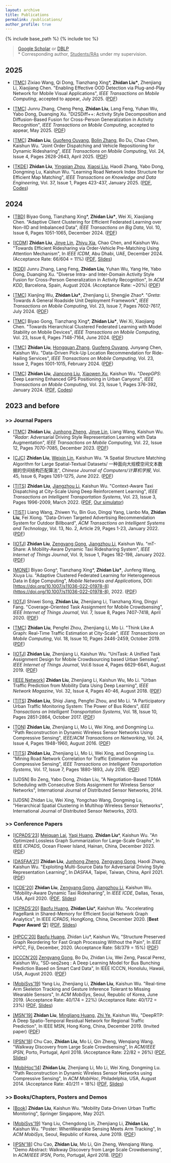 ```yaml
---
layout: archive
title: Publications
permalink: /publications/
author_profile: true
---
```


{% include base_path %}
{% include toc %}

> [Google Scholar](https://scholar.google.com/citations?user=wCzfY2QAAAAJ&hl=en) or [DBLP](https://dblp.org/pid/124/2048.html) <br> \* Corresponding author, <u>Students/RAs</u> under my supervision.  


## 2025

* [[TMC](https://ieeexplore.ieee.org/xpl/RecentIssue.jsp?punumber=7755)] Zixiao Wang, Qi Dong, Tianzhang Xing\*, <b>Zhidan Liu\*</b>, Zhenjiang Li, Xiaojiang Chen. "Enabling Effective OOD Detection via Plug-and-Play Network for Mobile Visual Applications", _IEEE Transactions on Mobile Computing_, accepted to appear, July 2025. ([PDF](/files/2025-TMC-DI2SDiff++.pdf))

* [[TMC](https://ieeexplore.ieee.org/xpl/RecentIssue.jsp?punumber=7755)] Junru Zhang, Cheng Peng, <b>Zhidan Liu</b>, Lang Feng, Yuhan Wu, Yabo Dong, Duanqing Xu. "DI2SDiff++: Activity Style Decomposition and Diffusion-Based Fusion for Cross-Person Generalization in Activity Recognition", _IEEE Transactions on Mobile Computing_, accepted to appear, May 2025. ([PDF](/files/2025-TMC-DI2SDiff++.pdf))

* [[TMC](https://ieeexplore.ieee.org/xpl/RecentIssue.jsp?punumber=7755)] <b>Zhidan Liu</b>, <u>Guofeng Ouyang</u>, <u>Bolin Zhang</u>, Bo Du, Chao Chen, Kaishun Wu. "Joint Order Dispatching and Vehicle Repositioning for Dynamic Ridesharing", _IEEE Transactions on Mobile Computing_, Vol. 24, Issue 4, Pages 2628-2643, April 2025. ([PDF](/files/2025-TMC-JODR.pdf))

* [[TKDE](https://ieeexplore.ieee.org/xpl/RecentIssue.jsp?punumber=69)] <b>Zhidan Liu</b>, <u>Yingqian Zhou</u>, <u>Xiaosi Liu</u>, Haodi Zhang, Yabo Dong, Dongming Lu, Kaishun Wu. "Learning Road Network Index Structure for Efficient Map Matching", _IEEE Transactions on Knowledge and Data Engineering_, Vol. 37, Issue 1, Pages 423-437, January 2025. ([PDF](/files/2025-TKDE-LiMM.pdf), [Codes](https://github.com/BDUC-MobiX/LiMM))

## 2024

* [[TBD](https://ieeexplore.ieee.org/xpl/RecentIssue.jsp?punumber=6687317)] Biyao Gong, Tianzhang Xing*, <b>Zhidan Liu*</b>, Wei Xi, Xiaojiang Chen. "Adaptive Client Clustering for Efficient Federated Learning over Non-IID and Imbalanced Data", _IEEE Transactions on Big Data_, Vol. 10, Issue 6, Pages 1051-1065, December 2024. ([PDF](/files/2024-TBD-AutoCFL.pdf))

* [[ICDM](https://icdm2024.org/)] <b>Zhidan Liu</b>, <u>Jinye Lin</u>, <u>Zhiyu Xia</u>, Chao Chen, and Kaishun Wu. "Towards Efficient Ridesharing via Order-Vehicle Pre-Matching Using Attention Mechanism", In _IEEE ICDM_, Abu Dhabi, UAE, December 2024. (Acceptance Rate: 66/604 = 11%) ([PDF](/files/2024-ICDM-PreMR.pdf), [Slides](/files/2024-ICDM-PreMR-Slides.pptx))

* [[KDD](https://kdd2024.kdd.org/)] Junru Zhang, Lang Feng, <b>Zhidan Liu</b>, Yuhan Wu, Yang He, Yabo Dong, Duanqing Xu. "Diverse Intra- and Inter-Domain Activity Style Fusion for Cross-Person Generalization in Activity Recognition", In _ACM KDD_, Barcelona, Spain, August 2024. (Acceptance Rate: ~20%) ([PDF](/files/2024-KDD-DI2SDiff.pdf))

* [[TMC](https://ieeexplore.ieee.org/xpl/RecentIssue.jsp?punumber=7755)] Xianjing Wu, <b>Zhidan Liu\*</b>, Zhenjiang Li, Shengjie Zhao\*. "_Greta_: Towards A General Roadside Unit Deployment Framework", _IEEE Transactions on Mobile Computing_,  Vol. 23, Issue 7, Pages 7602-7617, July 2024. ([PDF](/files/2024-TMC-Greta.pdf))

* [[TMC](https://ieeexplore.ieee.org/xpl/RecentIssue.jsp?punumber=7755)] Biyao Gong, Tianzhang Xing*, <b>Zhidan Liu*</b>, Wei Xi, Xiaojiang Chen. "Towards Hierarchical Clustered Federated Learning with Model Stability on Mobile Devices", _IEEE Transactions on Mobile Computing_, Vol. 23, Issue 6, Pages 7148-7164, June 2024. ([PDF](/files/2024-TMC-HiCFL.pdf))

* [[TMC](https://ieeexplore.ieee.org/xpl/RecentIssue.jsp?punumber=7755)] <b>Zhidan Liu</b>, <u>Hongquan Zhang</u>, <u>Guofeng Ouyang</u>, Junyang Chen, Kaishun Wu. "Data-Driven Pick-Up Location Recommendation for Ride-Hailing Services", _IEEE Transactions on Mobile Computing_, Vol. 23, Issue 2, Pages 1001-1015, February 2024. ([PDF](/files/2024-TMC-MPLRec.pdf))

* [[TMC](https://ieeexplore.ieee.org/xpl/RecentIssue.jsp?punumber=7755)] <b>Zhidan Liu</b>, <u>Jiancong Liu</u>, <u>Xiaowen Xu</u>, Kaishun Wu. "_DeepGPS_: Deep Learning Enhanced GPS Positioning in Urban Canyons", _IEEE Transactions on Mobile Computing_, Vol. 23, Issue 1, Pages 376-392, January 2024. ([PDF](/files/2024-TMC-DeepGPS.pdf), [Codes](https://github.com/bducgroup/DeepGPS))


## 2023 and before

### >> Journal Papers

* [[TMC](https://ieeexplore.ieee.org/xpl/RecentIssue.jsp?punumber=7755)] <b>Zhidan Liu</b>, <u>Junhong Zheng</u>, <u>Jinye Lin</u>, Liang Wang, Kaishun Wu. "_Radar_: Adversarial Driving Style Representation Learning with Data Augmentation", _IEEE Transactions on Mobile Computing_, Vol. 22, Issue 12, Pages 7070-7085, December 2023. ([PDF](/files/2023-TMC-Radar.pdf))

* [[CJC](http://cjc.ict.ac.cn/)] <b>Zhidan Liu</b>, <u>Weixin Lin</u>, Kaishun Wu. "A Spatial Structure Matching Algorithm for Large Spatial-Textual Datasets/ 一种面向大规模空间文本数据的空间结构匹配算法", _Chinese Journal of Computers/计算机学报_,  Vol. 45, Issue 6, Pages 1261-1275, June 2022. ([PDF](/files/2022-CJC-SSM.pdf))

* [[TITS](http://ieeexplore.ieee.org/xpl/RecentIssue.jsp?punumber=6979)] <b>Zhidan Liu</b>, <u>Jiangzhou Li</u>, Kaishun Wu. "Context-Aware Taxi Dispatching at City-Scale Using Deep Reinforcement Learning", _IEEE Transactions on Intelligent Transportation Systems_, Vol. 23, Issue 3, Pages 1996-2009, March 2022. ([PDF](/files/2022-TITS-COX.pdf), [Our simulator](https://github.com/szlhl1040/Simulator))

* [[TIST](https://dl.acm.org/journal/tist)] Liang Wang, Zhiwen Yu, Bin Guo, Dingqi Yang, Lianbo Ma, <b>Zhidan Liu</b>, Fei Xiong. "Data-Driven Targeted Advertising Recommendation System for Outdoor Billboard", _ACM Transactions on Intelligent Systems and Technology_, Vol. 13, No. 2, Article 29, Pages 1-23, January 2022. ([PDF](/files/2022-TIST-advertisingRecSys.pdf))

* [[IOTJ](http://ieee-iotj.org/)] <b>Zhidan Liu</b>, <u>Zengyang Gong</u>, <u>Jiangzhou Li</u>, Kaishun Wu. "mT-Share: A Mobility-Aware Dynamic Taxi Ridesharing System", _IEEE Internet of Things Journal_, Vol. 9, Issue 1, Pages 182-198, January 2022. ([PDF](/files/2022-JIOT-mTShare.pdf))

* [[MONE](https://www.springer.com/journal/11036)] Biyao Gong^, Tianzhang Xing*, <b>Zhidan Liu*</b>, Junfeng Wang, Xiuya Liu. "Adaptive Clustered Federated Learning for Heterogeneous Data in Edge Computing", _Mobile Networks and Applications_, DOI:[https://doi.org/10.1007/s11036-022-01978-8](https://doi.org/10.1007/s11036-022-01978-8), 2022. ([PDF](/files/2022-MONE-AdaCFL.pdf))

* [[IOTJ](http://ieee-iotj.org/)] Shiwei Song, <b>Zhidan Liu</b>, Zhenjiang Li, Tianzhang Xing, Dingyi Fang. "Coverage-Oriented Task Assignment for Mobile Crowdsensing", _IEEE Internet of Things Journal_, Vol. 7, Issue 8, Pages 7407-7418, April 2020. ([PDF](/files/2020-JIOT-cTaskMat.pdf))

* [[TMC](https://www.computer.org/web/tmc)] <b>Zhidan Liu</b>, Pengfei Zhou, Zhenjiang Li, Mo Li. "Think Like A Graph: Real-Time Traffic Estimation at City-Scale", _IEEE Transactions on Mobile Computing_, Vol. 18, Issue 10, Pages 2446-2459, October 2019. ([PDF](/files/2019-TMC-GPTE.pdf))

* [[IOTJ](http://ieee-iotj.org/)] <b>Zhidan Liu</b>, Zhenjiang Li, Kaishun Wu. "UniTask: A Unified Task Assignment Design for Mobile Crowdsourcing based Urban Sensing", _IEEE Internet of Things Journal_, Vol.6 Issue 4, Pages 6629-6641, August 2019. ([PDF](/files/2019-JIOT-UniTask.pdf))

* [[IEEE Network](http://ieeexplore.ieee.org/xpl/RecentIssue.jsp?punumber=65)] <b>Zhidan Liu</b>, Zhenjiang Li, Kaishun Wu, Mo Li. "Urban Traffic Prediction from Mobility Data Using Deep Learning", _IEEE Network Magazine_, Vol. 32, Issue 4, Pages 40-46, August 2018. ([PDF](/files/2018-IEEENet-Deeptraffic.pdf))

* [[TITS](http://ieeexplore.ieee.org/xpl/RecentIssue.jsp?punumber=6979)] <b>Zhidan Liu</b>, Shiqi Jiang, Pengfei Zhou, and Mo Li. "A Participatory Urban Traffic Monitoring System: The Power of Bus Riders", _IEEE Transactions on Intelligent Transportation Systems_, Vol. 18, Issue 10, Pages 2851-2864, October 2017. ([PDF](/files/2017-TITS-Bus.pdf))

* [[TON](http://www.ifp.illinois.edu/ton/)] <b>Zhidan Liu</b>, Zhenjiang Li, Mo Li, Wei Xing, and Dongming Lu. "Path Reconstruction in Dynamic Wireless Sensor Networks Using Compressive Sensing", _IEEE/ACM Transactions on Networking_, Vol. 24, Issue 4, Pages 1948-1960, August 2016. ([PDF](/files/2016-TON-CSpath.pdf))

* [[TITS](http://ieeexplore.ieee.org/xpl/RecentIssue.jsp?punumber=6979)] <b>Zhidan Liu</b>, Zhenjiang Li, Mo Li, Wei Xing, and Dongming Lu. "Mining Road Network Correlation for Traffic Estimation via Compressive Sensing", _IEEE Transactions on Intelligent Transportation Systems_, Vol. 17, Issue 7, Pages 1880-1893, July 2016. ([PDF](/files/2016-TITS-CStraffic.pdf))

* [IJDSN] Bo Zeng, Yabo Dong, Zhidan Liu, "A Negotiation-Based TDMA Scheduling with Consecutive Slots Assignment for Wireless Sensor Networks", International Journal of Distributed Sensor Networks, 2014.

* [IJDSN] Zhidan Liu, Wei Xing, Yongchao Wang, Dongming Lu, "Hierarchical Spatial Clustering in Multihop Wireless Sensor Networks", International Journal of Distributed Sensor Networks, 2013. 

### >> Conference Papers

* [[ICPADS'23](https://ieeexplore.ieee.org/xpl/conhome/10475889/proceeding)] <u>Meiquan Lai</u>, <u>Yaqi Huang</u>, <b>Zhidan Liu</b>*, Kaishun Wu. "An Optimized Lossless Graph Summarization for Large-Scale Graphs", In IEEE _ICPADS_, Ocean Flower Island, Hainan, China, December 2023.  ([PDF](/files/2023-ICPADS-optGS.pdf))

* [[DASFAA'21](http://dm.iis.sinica.edu.tw/DASFAA2021/index.html)] <b>Zhidan Liu</b>, <u>Junhong Zheng</u>, <u>Zengyang Gong</u>, Haodi Zhang, Kaishun Wu. "Exploiting Multi-Source Data for Adversarial Driving Style Representation Learning", In _DASFAA_, Taipei, Taiwan, China, April 2021. ([PDF](/files/2021-DASFAA-Radar.pdf))

* [[ICDE'20](https://www.utdallas.edu/icde/)] <b>Zhidan Liu</b>, <u>Zengyang Gong</u>, <u>Jiangzhou Li</u>, Kaishun Wu. "Mobility-Aware Dynamic Taxi Ridesharing", In _IEEE ICDE_, Dallas, Texas, USA, April 2020. ([PDF](/files/2020-ICDE-mTShare.pdf), [Slides](/files/2020-ICDE-mTShare-Slides.pptx))

* [[ICPADS'20](https://icpads2020.comp.polyu.edu.hk/)] <u>Baofu Huang</u>, <b>Zhidan Liu</b>*, Kaishun Wu. "Accelerating PageRank in Shared-Memory for Efficient Social Network Graph Analytics", In IEEE _ICPADS_, HongKong, China, December 2020. [**Best Paper Award** 🏆]  ([PDF](/files/2020-ICPADS-APPR.pdf), [Slides](/files/2020-ICPADS-APPR-Slides.pdf))

* [[HPCC'20]](https://www.ieee-hpcc.org/2020) <u>Baofu Huang</u>, Zhidan Liu*, Kaishun Wu, "Structure Preserved Graph Reordering for Fast Graph Processing Without the Pain", In _IEEE HPCC_, Fiji, December, 2020. (Acceptance Rate: 58/379 = 15%) ([PDF](/files/2020-HPCC-Sorder.pdf))

* [[ICCCN'20]](https://ieeexplore.ieee.org/xpl/conhome/9205796/proceeding) <u>Zengyang Gong</u>, Bo Du, Zhidan Liu, Wei Zeng, Pascal Perez, Kaishun Wu, "SD-seq2seq : A Deep Learning Model for Bus Bunching Prediction Based on Smart Card Data", In IEEE ICCCN, Honolulu, Hawaii, USA, August 2020. ([PDF](/files/2020-ICCCN-SD.pdf))

* [[MobiSys'19](https://www.sigmobile.org/mobisys/2019)] Yang Liu, Zhenjiang Li, <b>Zhidan Liu</b>, Kaishun Wu. "Real-time Arm Skeleton Tracking and Gesture Inference Tolerant to Missing Wearable Sensors", In _ACM MobiSys_, Seoul, Republic of Korea, June 2019. (Acceptance Rate: 40/174 = 22%) (Acceptance Rate: 40/172 = 23%) ([PDF](/files/2019-MobiSys-ArmTroi.pdf), [Slides](/files/2019-MobiSys-ArmTroi-Slides.pdf))

* [[MSN'19]](https://ieeexplore.ieee.org/xpl/conhome/9050568/proceeding) <b>Zhidan Liu</b>, <u>Mingliang Huang</u>, <u>Zhi Ye</u>, Kaishun Wu, "DeepRTP: A Deep Spatio-Temporal Residual Network for Regional Traffic Prediction", In IEEE MSN, Hong Kong, China, December 2019. (Invited paper) ([PDF](/files/2019-MSN-DeepRTP.pdf))

* [[IPSN'18](https://ipsn.acm.org/2018/)] Chu Cao, <b>Zhidan Liu</b>, Mo Li, Qin Zheng, Wenqiang Wang. "Walkway Discovery from Large Scale Crowdsensing", In _ACM/IEEE IPSN_, Porto, Portugal, April 2018. (Acceptance Rate: 22/82 = 26%) ([PDF](/files/2018-IPSN-Alley.pdf), [Slides](/files/2018-IPSN-Alley-Slides.pdf))

* [[MobiHoc'14](http://www.sigmobile.org/mobihoc/2014/)] <b>Zhidan Liu</b>, Zhenjiang Li, Mo Li, Wei Xing, Dongming Lu. "Path Reconstruction in Dynamic Wireless Sensor Networks using Compressive Sensing", In _ACM MobiHoc_, Philadelphia, USA, August 2014. (Acceptance Rate: 40/211 = 18%) ([PDF](/files/2014-MobiHoc-CSPR.pdf), [Slides](/files/2014-MobiHoc-CSPR-Slides.ppt))

<!--*
[ICCC'13] Zhidan Liu, Wei Xing, Yongchao Wang, Dongming Lu, "Hierarchical Spatial Clustering in Multi-hop Wireless Sensor Networks", In IEEE ICCC, Xi'an, China, August 2013. (PDF)

[AINA'13] Zhidan Liu, Wei Xing, Bo Zeng, Yongchao Wang, Dongming Lu, "Distributed Spatial Correlation-based Clustering for Approximate Data Collection in WSNs", In IEEE AINA, Barcelona, Spain, March 2013. (PDF)

[ICACT'13] Zhidan Liu, Wei Xing, Yongchao Wang, Dongming Lu, "An Energy-Efficient Data Collection Scheme for Wireless Sensor Networks", In IEEE ICACT, PyeongChang, Korea, January 2013. (PDF)

[CyberC'12] Bo Zeng, Yabo Dong, Zhidan Liu, Dongming Lu, "A Workload-Aware Link Scheduling for Heterogeneous Wireless Sensor Networks", In IEEE CyberC, Sanya, China, October 2012. (PDF)

[WiCom'12] Zhidan Liu, Wei Xing, Yongchao Wang, Dongming Lu, "Adaptive Data Storage for Querying in Wireless Sensor Networks", In IEEE WiCom, Shanghai, China, September 2012. (PDF)-->


### >> Books/Chapters, Posters and Demos

* [[Book](https://www.springer.com/gp/book/9789811622403)] <b>Zhidan Liu</b>, Kaishun Wu. "Mobility Data-Driven Urban Traffic Monitoring", Springer Singapore, May 2021.

* [[MobiSys'19](https://www.sigmobile.org/mobisys/2019)] Yang Liu, Chengdong Lin, Zhenjiang Li, <b>Zhidan Liu</b>, Kaishun Wu. "Poster: WhenWearable Sensing Meets Arm Tracking", In _ACM MobiSys_, Seoul, Republic of Korea, June 2019. ([PDF](/files/2019-MobiSys-ArmTroi-Poster.pdf))

* [[IPSN'18](https://ipsn.acm.org/2018/)] Chu Cao, <b>Zhidan Liu</b>, Mo Li, Qin Zheng, Wenqiang Wang. "Demo Abstract: Walkway Discovery from Large Scale Crowdsensing", In _ACM/IEEE IPSN_, Porto, Portugal, April 2018. ([PDF](/files/2018-IPSN-Alley-Demo.pdf))